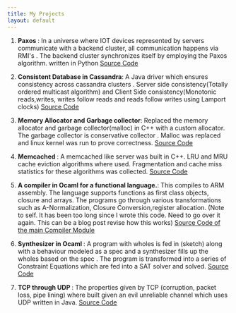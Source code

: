 ```yaml
---
title: My Projects
layout: default
---
```

  
  1.  <b>Paxos </b>:
      In a universe where IOT devices represented by servers communicate with a backend cluster,
      all communication happens via RMI's . The backend cluster synchronizes itself by employing the Paxos
      algorithm. written in Python
      [Source Code](https://github.com/sandeep06011991/spring17-lab3-sandeep06011991)
        
  2. <b>Consistent Database in Cassandra</b>:
     A Java driver which ensures consistency across cassandra clusters . Server side consistency(Totally ordered 
     multicast algorithm) and Client Side consistency(Monotonic reads,writes, writes follow reads and reads follow writes 
     using Lamport clocks)
     [Source Code](https://github.com/sandeep06011991/consistency)
      
  3.  <b>Memory Allocator and Garbage collector</b>:
      Replaced the memory allocator and garbage collector(malloc) in C++ with a custom allocator.
      The garbage collector is conservative collector . Malloc was replaced and linux kernel was run to 
      prove correctness.
      [Source Code](https://github.com/sandeep06011991/conservative-gc-sandeep06011991)
  
  4.  <b>Memcached  </b>:
      A memcached like server was built in C++. LRU and MRU cache eviction algorithms where used.
      Fragmentation and cache miss statistics for these algorithms was collected.
      [Source Code](https://github.com/sandeep06011991/memcached-clone-the-a-team)
            
  5.  <b>A compiler in Ocaml for a functional language.</b>:
      This compiles to ARM assembly. The language supports functions as first class objects, closure and arrays.
      The programs go through various transformations such as A-Normalization, Closure Conversion,register allocation.
      (Note to self. It has been too long since I wrote this code. Need to go over it again.
      This can be a blog post revise how this works)
      [Source Code of the main Compiler Module](/compiler.ml)      
      
  6. <b>Synthesizer in Ocaml </b>:
     A program with wholes is fed in (sketch) along with a behaviour modeled as a spec and a synthesizer
     fills up the wholes based on the spec .
     The program is transformed into a series of Constraint Equations which are fed into a SAT solver and solved.
     [Source Code](/synth.ml)
      
  7. <b>TCP through UDP </b>:
     The properties given by TCP (corruption, packet loss, pipe lining) where built given an evil unreliable channel
     which uses UDP written in Java.
     [Source Code](https://github.com/sandeep06011991/networking)
     